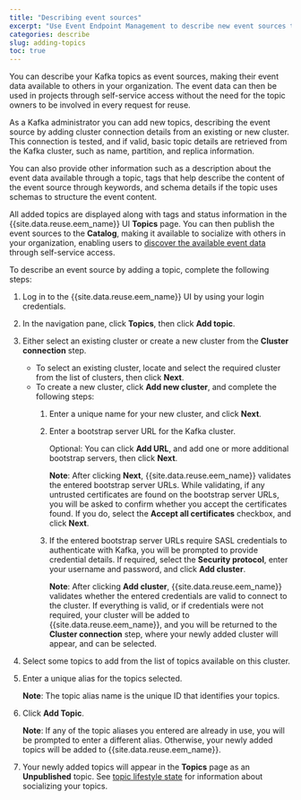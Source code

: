 ```yaml
---
title: "Describing event sources"
excerpt: "Use Event Endpoint Management to describe new event sources to make their event data available to others."
categories: describe
slug: adding-topics
toc: true
---
```


You can describe your Kafka topics as event sources, making their event data available to others in your organization. The event data can then be used in projects through self-service access without the need for the topic owners to be involved in every request for reuse.

As a Kafka administrator you can add new topics, describing the event source by adding cluster connection details from an existing or new cluster. This connection is tested, and if valid, basic topic details are retrieved from the Kafka cluster, such as name, partition, and replica information.

You can also provide other information such as a description about the event data available through a topic, tags that help describe the content of the event source through keywords, and schema details if the topic uses schemas to structure the event content.

All added topics are displayed along with tags and status information in the {{site.data.reuse.eem_name}} UI **Topics** page. You can then publish the event sources to the **Catalog**, making it available to socialize with others in your organization, enabling users to [discover the available event data](../../consume-subscribe/discovering-topics/) through self-service access.

To describe an event source by adding a topic, complete the following steps:

1. Log in to the {{site.data.reuse.eem_name}} UI by using your login credentials.
2. In the navigation pane, click **Topics**, then click **Add topic**.
3. Either select an existing cluster or create a new cluster from the **Cluster connection** step.
   - To select an existing cluster, locate and select the required cluster from the list of clusters, then click **Next**.
   - To create a new cluster, click **Add new cluster**, and complete the following steps:
     1. Enter a unique name for your new cluster, and click **Next**.
     2. Enter a bootstrap server URL for the Kafka cluster.
     
        Optional: You can click **Add URL**, and add one or more additional bootstrap servers, then click **Next**.

        **Note**: After clicking **Next**, {{site.data.reuse.eem_name}} validates the entered bootstrap server URLs. While validating, if any untrusted certificates are found on the bootstrap server URLs, you will be asked to confirm whether you accept the certificates found. If you do, select the **Accept all certificates** checkbox, and click **Next**.

     3. If the entered bootstrap server URLs require SASL credentials to authenticate with Kafka, you will be prompted to provide credential details. If required, select the **Security protocol**, enter your username and password, and click **Add cluster**.

         **Note**: After clicking **Add cluster**, {{site.data.reuse.eem_name}} validates whether the entered credentials are valid to connect to the cluster. If everything is valid, or if credentials were not required, your cluster will be added to {{site.data.reuse.eem_name}}, and you will be returned to the **Cluster connection** step, where your newly added cluster will appear, and can be selected.

4. Select some topics to add from the list of topics available on this cluster.
5. Enter a unique alias for the topics selected.

   **Note**: The topic alias name is the unique ID that identifies your topics.

6. Click **Add Topic**.

   **Note**: If any of the topic aliases you entered are already in use, you will be prompted to enter a different alias. Otherwise, your newly added topics will be added to {{site.data.reuse.eem_name}}.

7. Your newly added topics will appear in the **Topics** page as an **Unpublished** topic. See [topic lifestyle state](../managing-topics#topic-lifecycle-state) for information about socializing your topics.
